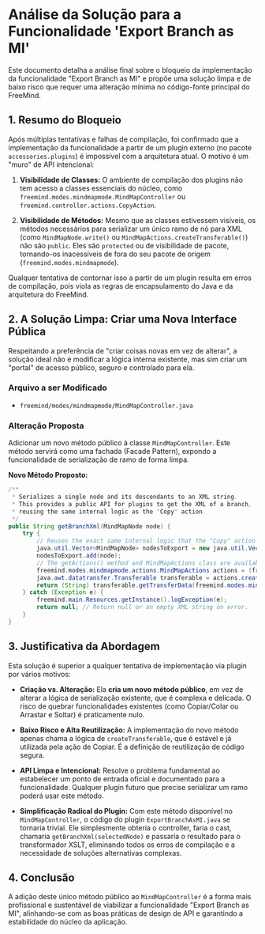 # Análise da Solução para a Funcionalidade 'Export Branch as MI'

Este documento detalha a análise final sobre o bloqueio da implementação da funcionalidade "Export Branch as MI" e propõe uma solução limpa e de baixo risco que requer uma alteração mínima no código-fonte principal do FreeMind.

## 1. Resumo do Bloqueio

Após múltiplas tentativas e falhas de compilação, foi confirmado que a implementação da funcionalidade a partir de um plugin externo (no pacote `accessories.plugins`) é impossível com a arquitetura atual. O motivo é um "muro" de API intencional:

1.  **Visibilidade de Classes:** O ambiente de compilação dos plugins não tem acesso a classes essenciais do núcleo, como `freemind.modes.mindmapmode.MindMapController` ou `freemind.controller.actions.CopyAction`.

2.  **Visibilidade de Métodos:** Mesmo que as classes estivessem visíveis, os métodos necessários para serializar um único ramo de nó para XML (como `MindMapNode.write()` ou `MindMapActions.createTransferable()`) não são `public`. Eles são `protected` ou de visibilidade de pacote, tornando-os inacessíveis de fora do seu pacote de origem (`freemind.modes.mindmapmode`).

Qualquer tentativa de contornar isso a partir de um plugin resulta em erros de compilação, pois viola as regras de encapsulamento do Java e da arquitetura do FreeMind.

## 2. A Solução Limpa: Criar uma Nova Interface Pública

Respeitando a preferência de "criar coisas novas em vez de alterar", a solução ideal não é modificar a lógica interna existente, mas sim criar um "portal" de acesso público, seguro e controlado para ela.

### Arquivo a ser Modificado

-   `freemind/modes/mindmapmode/MindMapController.java`

### Alteração Proposta

Adicionar um novo método público à classe `MindMapController`. Este método servirá como uma fachada (Facade Pattern), expondo a funcionalidade de serialização de ramo de forma limpa.

**Novo Método Proposto:**
```java
/**
 * Serializes a single node and its descendants to an XML string.
 * This provides a public API for plugins to get the XML of a branch,
 * reusing the same internal logic as the "Copy" action.
 */
public String getBranchXml(MindMapNode node) {
    try {
        // Reuses the exact same internal logic that the "Copy" action uses.
        java.util.Vector<MindMapNode> nodesToExport = new java.util.Vector<MindMapNode>();
        nodesToExport.add(node);
        // The getActions() method and MindMapActions class are available here.
        freemind.modes.mindmapmode.actions.MindMapActions actions = (freemind.modes.mindmapmode.actions.MindMapActions) getActions();
        java.awt.datatransfer.Transferable transferable = actions.createTransferable(nodesToExport);
        return (String) transferable.getTransferData(freemind.modes.mindmapmode.actions.MindMapActions.mindMapNodesFlavor);
    } catch (Exception e) {
        freemind.main.Resources.getInstance().logException(e);
        return null; // Return null or an empty XML string on error.
    }
}
```

## 3. Justificativa da Abordagem

Esta solução é superior a qualquer tentativa de implementação via plugin por vários motivos:

-   **Criação vs. Alteração:** Ela **cria um novo método público**, em vez de alterar a lógica de serialização existente, que é complexa e delicada. O risco de quebrar funcionalidades existentes (como Copiar/Colar ou Arrastar e Soltar) é praticamente nulo.

-   **Baixo Risco e Alta Reutilização:** A implementação do novo método apenas chama a lógica de `createTransferable`, que é estável e já utilizada pela ação de Copiar. É a definição de reutilização de código segura.

-   **API Limpa e Intencional:** Resolve o problema fundamental ao estabelecer um ponto de entrada oficial e documentado para a funcionalidade. Qualquer plugin futuro que precise serializar um ramo poderá usar este método.

-   **Simplificação Radical do Plugin:** Com este método disponível no `MindMapController`, o código do plugin `ExportBranchAsMI.java` se tornaria trivial. Ele simplesmente obteria o controller, faria o cast, chamaria `getBranchXml(selectedNode)` e passaria o resultado para o transformador XSLT, eliminando todos os erros de compilação e a necessidade de soluções alternativas complexas.

## 4. Conclusão

A adição deste único método público ao `MindMapController` é a forma mais profissional e sustentável de viabilizar a funcionalidade "Export Branch as MI", alinhando-se com as boas práticas de design de API e garantindo a estabilidade do núcleo da aplicação.
